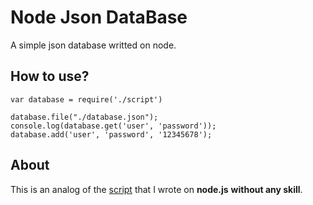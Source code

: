 # Node Json DataBase
A simple json database writted on node.
## How to use?
```
var database = require('./script')

database.file("./database.json");
console.log(database.get('user', 'password'));
database.add('user', 'password', '12345678');
```
## About
This is an analog of the [script](https://github.com/bauripalash/foobardb) that I wrote on **node.js** __without any skill__.
